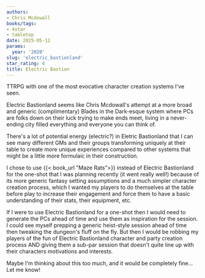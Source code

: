 ```yaml
---
authors:
- Chris Mcdowall
books/tags:
- 4star
- tabletop
date: 2025-05-12
params:
  year: '2020'
slug: 'electric_bastionland'
star_rating: 4
title: Electric Bastion
---
```


TTRPG with one of the most evocative character creation systems I've seen.

<!--more-->

Electric Bastionland seems like Chris Mcdowall's attempt at a more broad and generic (complimentary) Blades in the Dark-esque system where PCs are folks down on their luck trying to make ends meet, living in a never-ending city filled everything and everyone you can think of.

There's a lot of potential energy (electric?) in Eletric Bastionland that I can see many different GMs and their groups transforming uniquely at their table to create more unique experiences compared to other systems that might be a little more formulaic in their construction.

I chose to use {{< book_url "Maze Rats">}} instead of Electric Bastionland for the one-shot that I was planning recently (it went really well!) because of its more generic fantasy setting assumptions and a much simpler character creation process, which I wanted my players to do themselves at the table before play to increase their engagement and force them to have a basic understanding of their stats, their equipment, etc.

If I were to use Electric Bastionland for a one-shot then I would need to generate the PCs ahead of time and use them as inspiration for the session. I could see myself prepping a generic heist-style session ahead of time then tweaking the dungeon's fluff on the fly. But then I would be robbing my players of the fun of Electric Bastionland character and party creation process AND giving them a sub-par session that doesn't quite line up with their characters motivations and interests.

Maybe I'm thinking about this too much, and it would be completely fine... Let me know!